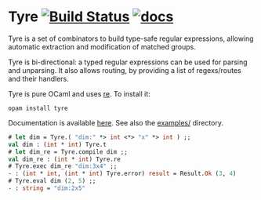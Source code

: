 # Tyre [![Build Status](https://travis-ci.org/Drup/tyre.svg?branch=master)](https://travis-ci.org/Drup/tyre) [![docs](https://img.shields.io/badge/doc-online-blue.svg)][doc]

Tyre is a set of combinators to build type-safe regular expressions, allowing automatic extraction and modification of matched groups.

Tyre is bi-directional: a typed regular expressions can be used for parsing and unparsing. It also allows routing, by providing a list of regexs/routes and their handlers.

Tyre is pure OCaml and uses [re][]. To install it:

```
opam install tyre
```

Documentation is available [here][doc]. See also the [examples/](examples/) directory.

[re]: https://github.com/ocaml/ocaml-re
[doc]: https://drup.github.io/tyre/dev/Tyre.html

```ocaml
# let dim = Tyre.( "dim:" *> int <*> "x" *> int ) ;;
val dim : (int * int) Tyre.t
# let dim_re = Tyre.compile dim ;;
val dim_re : (int * int) Tyre.re
# Tyre.exec dim_re "dim:3x4" ;;
- : (int * int, (int * int) Tyre.error) result = Result.Ok (3, 4)
# Tyre.eval dim (2, 5) ;;
- : string = "dim:2x5"
```
